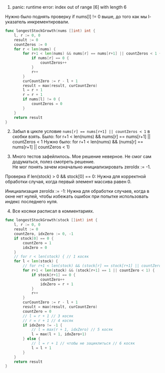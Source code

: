 1) panic: runtime error: index out of range [6] with length 6

Нужно было поднять проверку if nums[l] != 0 выше, до того как мы l-указатель инкрементировали.

``` go
func longestStockGrowth(nums []int) int {
	l, r := 0, 0
	result := 0
	countZeros := 0
	for r < len(nums) {
		for r+1 < len(nums) && nums[r] == nums[r+1] || countZeros < 1 { 
			if nums[r] == 0 {
				countZeros++
			}
			r++
		}
		curCountZero := r - l + 1
		result = max(result, curCountZero)
		l = r + 1
		r = r + 1
		if nums[l] != 0 {
			countZeros = 0
		}
	}
    return result 
}
```

2) Забыл в цикле условие `nums[r] == nums[r+1] || countZeros < 1` в скобки взять.
Было:
for r+1 < len(nums) && nums[r] == nums[r+1] || countZeros < 1 
Нужно было:
for r+1 < len(nums) && (nums[r] == nums[r+1] || countZeros < 1) 

3) Много тестов зафейлилось. Мое решение неверное.
Не смог сам додуматься, полез смотреть решение.  
Не мог понять зачем изначально инициализировать zeroIdx := -1.

Проверка if len(stock) > 0 && stock[0] == 0:
Нужна для корректной обработки случая, когда первый элемент массива равен 0.

Инициализация zeroIdx := -1:
Нужна для обработки случаев, когда в окне нет нулей, чтобы избежать ошибок при попытке использовать индекс последнего нуля.

4) Все косяки расписал в комментариях.

``` go
func longestStockGrowth(stock []int) int {
	l, r := 0, 0
	result := 0
	countZero, idxZero := 0, -1
	if stock[0] == 0 {
		countZero = 1
		idxZero = 0
	}
	// for r < len(stock) { // 1 косяк
	for l < len(stock) {
		// for r+1 < len(stock) && (stock[r] == stock[r+1] || countZero < 1) { // 2 косяк 
		for r+1 < len(stock) && (stock[r+1] == 1 || countZero < 1) { 
			if stock[r+1] == 0 {
				countZero++
				idxZero = r + 1
			}
			r++
		}
		curCountZero := r - l + 1
		result = max(result, curCountZero)
		countZero = 0
		// l = r + 1 // 3 косяк 
		// r = r + 1 // 4 косяк 
		if idxZero != -1 {
			// l = max(r + 1, idxZero) // 5 косяк 
			l = max(l + 1, idxZero+1)
		} else {
			// l = r + 1 // чтобы не зациклиться // 6 косяк 
			l = l + 1
		}
	}
    return result 
}
```